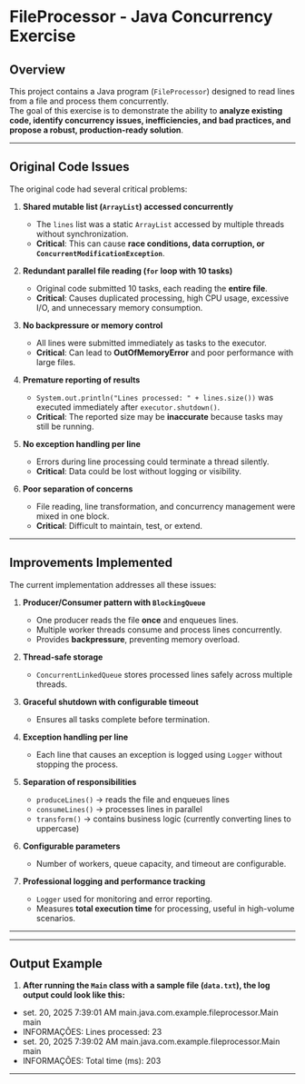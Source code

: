 # FileProcessor - Java Concurrency Exercise

## Overview

This project contains a Java program (`FileProcessor`) designed to read lines from a file and process them concurrently.  
The goal of this exercise is to demonstrate the ability to **analyze existing code, identify concurrency issues, inefficiencies, and bad practices, and propose a robust, production-ready solution**.

---

## Original Code Issues

The original code had several critical problems:

1. **Shared mutable list (`ArrayList`) accessed concurrently**
    - The `lines` list was a static `ArrayList` accessed by multiple threads without synchronization.
    - **Critical**: This can cause **race conditions, data corruption, or `ConcurrentModificationException`**.

2. **Redundant parallel file reading (`for` loop with 10 tasks)**
    - Original code submitted 10 tasks, each reading the **entire file**.
    - **Critical**: Causes duplicated processing, high CPU usage, excessive I/O, and unnecessary memory consumption.

3. **No backpressure or memory control**
    - All lines were submitted immediately as tasks to the executor.
    - **Critical**: Can lead to **OutOfMemoryError** and poor performance with large files.

4. **Premature reporting of results**
    - `System.out.println("Lines processed: " + lines.size())` was executed immediately after `executor.shutdown()`.
    - **Critical**: The reported size may be **inaccurate** because tasks may still be running.

5. **No exception handling per line**
    - Errors during line processing could terminate a thread silently.
    - **Critical**: Data could be lost without logging or visibility.

6. **Poor separation of concerns**
    - File reading, line transformation, and concurrency management were mixed in one block.
    - **Critical**: Difficult to maintain, test, or extend.

---

## Improvements Implemented

The current implementation addresses all these issues:

1. **Producer/Consumer pattern with `BlockingQueue`**
    - One producer reads the file **once** and enqueues lines.
    - Multiple worker threads consume and process lines concurrently.
    - Provides **backpressure**, preventing memory overload.

2. **Thread-safe storage**
    - `ConcurrentLinkedQueue` stores processed lines safely across multiple threads.

3. **Graceful shutdown with configurable timeout**
    - Ensures all tasks complete before termination.

4. **Exception handling per line**
    - Each line that causes an exception is logged using `Logger` without stopping the process.

5. **Separation of responsibilities**
    - `produceLines()` → reads the file and enqueues lines
    - `consumeLines()` → processes lines in parallel
    - `transform()` → contains business logic (currently converting lines to uppercase)

6. **Configurable parameters**
    - Number of workers, queue capacity, and timeout are configurable.

7. **Professional logging and performance tracking**
    - `Logger` used for monitoring and error reporting.
    - Measures **total execution time** for processing, useful in high-volume scenarios.

---


---

## Output Example

1. **After running the `Main` class with a sample file (`data.txt`), the log output could look like this:**

- set. 20, 2025 7:39:01 AM main.java.com.example.fileprocessor.Main main
- INFORMAÇÕES: Lines processed: 23
- set. 20, 2025 7:39:02 AM main.java.com.example.fileprocessor.Main main
- INFORMAÇÕES: Total time (ms): 203

---
